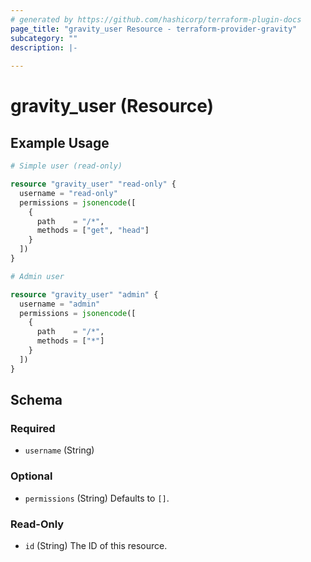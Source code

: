 ```yaml
---
# generated by https://github.com/hashicorp/terraform-plugin-docs
page_title: "gravity_user Resource - terraform-provider-gravity"
subcategory: ""
description: |-
  
---
```


# gravity_user (Resource)



## Example Usage

```terraform
# Simple user (read-only)

resource "gravity_user" "read-only" {
  username = "read-only"
  permissions = jsonencode([
    {
      path    = "/*",
      methods = ["get", "head"]
    }
  ])
}

# Admin user

resource "gravity_user" "admin" {
  username = "admin"
  permissions = jsonencode([
    {
      path    = "/*",
      methods = ["*"]
    }
  ])
}
```

<!-- schema generated by tfplugindocs -->
## Schema

### Required

- `username` (String)

### Optional

- `permissions` (String) Defaults to `[]`.

### Read-Only

- `id` (String) The ID of this resource.
